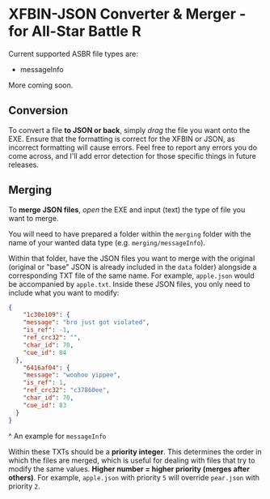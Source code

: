 # XFBIN-JSON Converter & Merger - for All-Star Battle R
Current supported ASBR file types are:
- messageInfo
  
More coming soon.

## Conversion
To convert a file **to JSON or back**, simply _drag_ the file you want onto the EXE.
Ensure that the formatting is correct for the XFBIN or JSON, as incorrect formatting will cause errors. Feel free to report any errors you do come across, and I'll add error detection for those specific things in future releases.

## Merging
To **merge JSON files**, _open_ the EXE and input (text) the type of file you want to merge.

You will need to have prepared a folder within the `merging` folder with the name of your wanted data type (e.g. `merging/messageInfo`).

Within that folder, have the JSON files you want to merge with the original (original or "base" JSON is already included in the `data` folder) alongside a corresponding TXT file of the same name. For example, `apple.json` would be accompanied by `apple.txt`. Inside these JSON files, you only need to include what you want to modify:

```json
{
    "1c30e109": {
    "message": "bro just got violated",
    "is_ref": -1,
    "ref_crc32": "",
    "char_id": 70,
    "cue_id": 84
  },
    "6416af04": {
    "message": "woohoo yippee",
    "is_ref": 1,
    "ref_crc32": "c37860ee",
    "char_id": 70,
    "cue_id": 83
  }
}
```
^ An example for `messageInfo`

Within these TXTs should be a **priority integer**. This determines the order in which the files are merged, which is useful for dealing with files that try to modify the same values. **Higher number = higher priority (merges after others)**. For example, `apple.json` with priority `5` will override `pear.json` with priority `2`.

